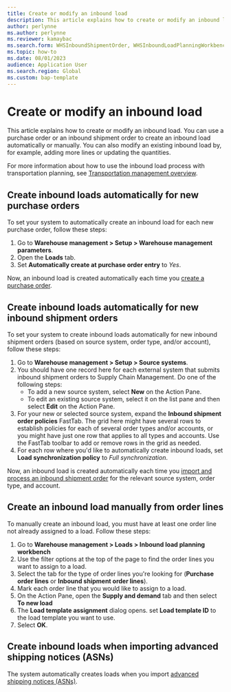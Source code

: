 ```yaml
---
title: Create or modify an inbound load
description: This article explains how to create or modify an inbound load.
author: perlynne
ms.author: perlynne
ms.reviewer: kamaybac
ms.search.form: WHSInboundShipmentOrder, WHSInboundLoadPlanningWorkbench, WHSParameters
ms.topic: how-to
ms.date: 08/01/2023
audience: Application User
ms.search.region: Global
ms.custom: bap-template
---
```


# Create or modify an inbound load

This article explains how to create or modify an inbound load. You can use a purchase order or an inbound shipment order to create an inbound load automatically or manually. You can also modify an existing inbound load by, for example, adding more lines or updating the quantities.

For more information about how to use the inbound load process with transportation planning, see [Transportation management overview](../transportation/transportation-management-overview.md).

## Create inbound loads automatically for new purchase orders

To set your system to automatically create an inbound load for each new purchase order, follow these steps:

1. Go to **Warehouse management \> Setup \> Warehouse management parameters**.
1. Open the **Loads** tab.
1. Set **Automatically create at purchase order entry** to *Yes*.

Now, an inbound load is created automatically each time you [create a purchase order](../procurement/tasks/create-purchase-order.md).

## Create inbound loads automatically for new inbound shipment orders

To set your system to create inbound loads automatically for new inbound shipment orders (based on source system, order type, and/or account), follow these steps:

1. Go to **Warehouse management \> Setup \> Source systems**.
1. You should have one record here for each external system that submits inbound shipment orders to Supply Chain Management. Do one of the following steps:
    - To add a new source system, select **New** on the Action Pane.
    - To edit an existing source system, select it on the list pane and then select **Edit** on the Action Pane.
1. For your new or selected source system, expand the **Inbound shipment order policies** FastTab. The grid here might have several rows to establish policies for each of several order types and/or accounts, or you might have just one row that applies to all types and accounts. Use the FastTab toolbar to add or remove rows in the grid as needed.
1. For each row where you'd like to automatically create inbound loads, set **Load synchronization policy** to *Full synchronization*.

Now, an inbound load is created automatically each time you [import and process an inbound shipment order](warehouse-management-only-mode.md#simple-inbound-shipment-order-example) for the relevant source system, order type, and account.

## <a name="create-an-inbound-load-manually"></a>Create an inbound load manually from order lines

To manually create an inbound load, you must have at least one order line not already assigned to a load. Follow these steps:

1. Go to **Warehouse management \> Loads \> Inbound load planning workbench**
1. Use the filter options at the top of the page to find the order lines you want to assign to a load.
1. Select the tab for the type of order lines you're looking for (**Purchase order lines** or **Inbound shipment order lines**).
1. Mark each order line that you would like to assign to a load.
1. On the Action Pane, open the **Supply and demand** tab and then select **To new load**
1. The **Load template assignment** dialog opens. set **Load template ID** to the load template you want to use.
1. Select **OK**.

## Create inbound loads when importing advanced shipping notices (ASNs)

The system automatically creates loads when you import [advanced shipping notices (ASNs)](import-asn-data-entity.md).
